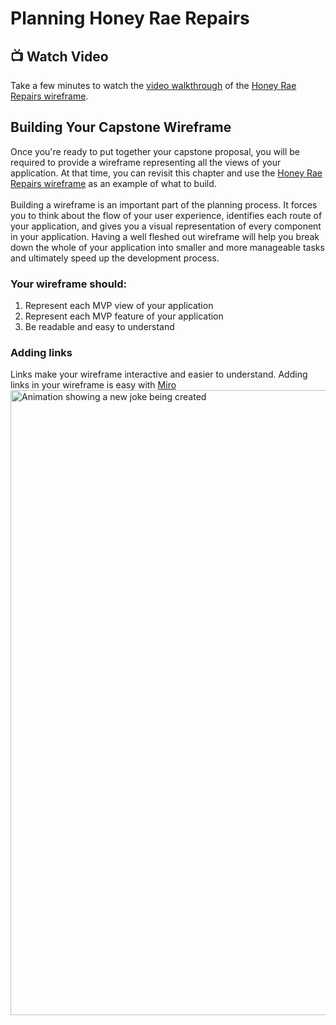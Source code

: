 # Planning Honey Rae Repairs

## 📺 Watch Video
Take a few minutes to watch the [video walkthrough](https://youtu.be/0eCYAQJNAUk) of the [Honey Rae Repairs wireframe](https://miro.com/app/board/uXjVMucRFUc=/?share_link_id=556612065166).

## Building Your Capstone Wireframe
Once you're ready to put together your capstone proposal, you will be required to provide a wireframe representing all the views of your application. At that time, you can revisit this chapter and use the [Honey Rae Repairs wireframe](https://miro.com/app/board/uXjVMucRFUc=/?share_link_id=556612065166) as an example of what to build. 
<br>
<br>
Building a wireframe is an important part of the planning process. It forces you to think about the flow of your user experience, identifies each route of your application, and gives you a visual representation of every component in your application. Having a well fleshed out wireframe will help you break down the whole of your application into smaller and more manageable tasks and ultimately speed up the development process.

### Your wireframe should:
1. Represent each MVP view of your application
2. Represent each MVP feature of your application
3. Be readable and easy to understand

### Adding links
Links make your wireframe interactive and easier to understand. Adding links in your wireframe is easy with [Miro](https://miro.com/)
<img src="./images/wireframe-links.gif" width="1000px" alt="Animation showing a new joke being created" />
